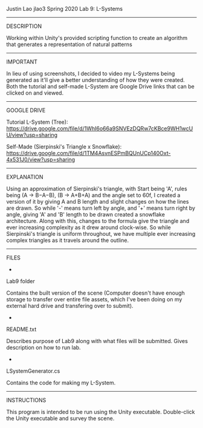 Justin Lao
jlao3
Spring 2020
Lab 9: L-Systems

----------
DESCRIPTION

Working within Unity's provided scripting function to create an algorithm
that generates a representation of natural patterns

----------
IMPORTANT

In lieu of using screenshots, I decided to video my L-Systems being generated as it'll give a better
understanding of how they were created. Both the tutorial and self-made L-System are Google Drive links
that can be clicked on and viewed.

----------
GOOGLE DRIVE

Tutorial L-System (Tree):
	https://drive.google.com/file/d/1WhI6o66a9SNVEzDQRw7cKBce9WH1wcUU/view?usp=sharing	

Self-Made (Sierpinski's Triangle x Snowflake):
	https://drive.google.com/file/d/1TM4AsvnESPmBQUnUCp140Oxt-4x531J0/view?usp=sharing

----------
EXPLANATION

Using an approximation of Sierpinski's triangle, with Start being 'A', rules being (A → B−A−B), (B → A+B+A)
and the angle set to 60f, I created a version of it by giving A and B length and slight changes on how the
lines are drawn. So while '-' means turn left by angle, and '+' means turn right by angle, giving 'A' and 'B'
length to be drawn created a snowflake architecture. Along with this, changes to the formula give the triangle
and ever increasing complexity as it drew around clock-wise. So while Sierpinski's triangle is uniform throughout,
we have multiple ever increasing complex triangles as it travels around the outline.

----------
FILES

-
Lab9 folder

Contains the built version of the scene (Computer doesn't have enough storage to transfer over entire
file assets, which I've been doing on my external hard drive and transfering over to submit).

-
README.txt

Describes purpose of Lab9 along with what files will be submitted.
Gives description on how to run lab.

-
LSystemGenerator.cs

Contains the code for making my L-System.

----------
INSTRUCTIONS

This program is intended to be run using the Unity executable. Double-click the Unity
executable and survey the scene.